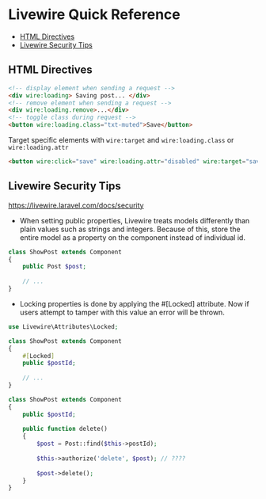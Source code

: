 # Livewire Quick Reference

- [HTML Directives](#html-directives)
- [Livewire Security Tips](#livewire-security-tips)


## HTML Directives

```html
<!-- display element when sending a request -->
<div wire:loading> Saving post... </div>
<!-- remove element when sending a request -->
<div wire:loading.remove>...</div>
<!-- toggle class during request -->
<button wire:loading.class="txt-muted">Save</button>
```

Target specific elements with `wire:target` and `wire:loading.class` or `wire:loading.attr`

```html
<button wire:click="save" wire:loading.attr="disabled" wire:target="save">Save</button>
```

## Livewire Security Tips

https://livewire.laravel.com/docs/security


- When setting public properties, Livewire treats models differently than plain values such as
  strings and integers. Because of this, store the entire model as a property on the component
  instead of individual id.

```php
class ShowPost extends Component
{
    public Post $post;
 
    // ...
}
```

- Locking properties is done by applying the #[Locked] attribute. Now if users attempt to tamper
  with this value an error will be thrown.

```php
use Livewire\Attributes\Locked;

class ShowPost extends Component
{
    #[Locked]
    public $postId;
 
    // ...
}
```



```php
class ShowPost extends Component
{
    public $postId;
 
    public function delete()
    {
        $post = Post::find($this->postId);
 
        $this->authorize('delete', $post); // ????
 
        $post->delete();
    }
}
```
